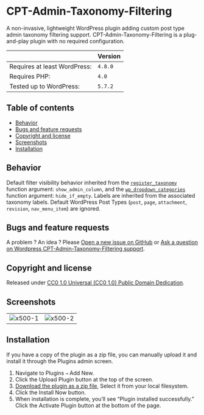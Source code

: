 # CPT-Admin-Taxonomy-Filtering

A non-invasive, lightweight WordPress plugin adding custom post type admin taxonomy filtering support. CPT-Admin-Taxonomy-Filtering is a plug-and-play plugin with no required configuration.

||Version|
|-|-|
|Requires at least WordPress:|`4.8.0`|
|Requires PHP:|`4.0`|
|Tested up to WordPress:|`5.7.2`|

## Table of contents

- [Behavior](https://github.com/amarinediary/CPT-Admin-Taxonomy-Filtering#behavior)
- [Bugs and feature requests](https://github.com/amarinediary/CPT-Admin-Taxonomy-Filtering#bugs-and-feature-requests)
- [Copyright and license](https://github.com/amarinediary/CPT-Admin-Taxonomy-Filtering#copyright-and-license)
- [Screenshots](https://github.com/amarinediary/CPT-Admin-Taxonomy-Filtering#screenshots)
- [Installation](https://github.com/amarinediary/CPT-Admin-Taxonomy-Filtering#installation)

## Behavior

Default filter visibility behavior inherited from the [`register_taxonomy`](https://developer.wordpress.org/reference/functions/register_taxonomy/#parameters) function argument: `show_admin_column`, and the [`wp_dropdown_categories`](https://developer.wordpress.org/reference/functions/wp_dropdown_categories/#parameters) function argument: `hide_if_empty`. Labels are inherited from the associated taxonomy labels.
Default WordPress Post Types (`post`, `page`, `attachment`, `revision`, `nav_menu_item`) are ignored.

## Bugs and feature requests

A problem ? An idea ? Please [Open a new issue on GitHub](https://github.com/amarinediary/CPT-Admin-Taxonomy-Filtering/issues/new) or [Ask a question on Wordpress CPT-Admin-Taxonomy-Filtering support](https://wordpress.org/support/plugin/cpt-admin-taxonomy-filtering/#new-topic-0).

## Copyright and license

Released under [CC0 1.0 Universal (CC0 1.0) Public Domain Dedication](https://github.com/amarinediary/CPT-Admin-Taxonomy-Filtering/blob/main/LICENSE).

## Screenshots

|||
|-|-|
|![x500-1](https://user-images.githubusercontent.com/7512732/117085892-5bd88100-ad4b-11eb-8432-37e0db6cc8ee.jpg)|![x500-2](https://user-images.githubusercontent.com/7512732/117085935-77438c00-ad4b-11eb-972c-c88d78aa9d26.jpg)|

## Installation

If you have a copy of the plugin as a zip file, you can manually upload it and install it through the Plugins admin screen.

1. Navigate to Plugins `→` Add New.
2. Click the Upload Plugin button at the top of the screen.
3. [Download the plugin as a zip file](https://github.com/amarinediary/CPT-Admin-Taxonomy-Filtering/archive/refs/heads/main.zip), Select it from your local filesystem.
4. Click the Install Now button.
5. When installation is complete, you’ll see “Plugin installed successfully.” Click the Activate Plugin button at the bottom of the page.
